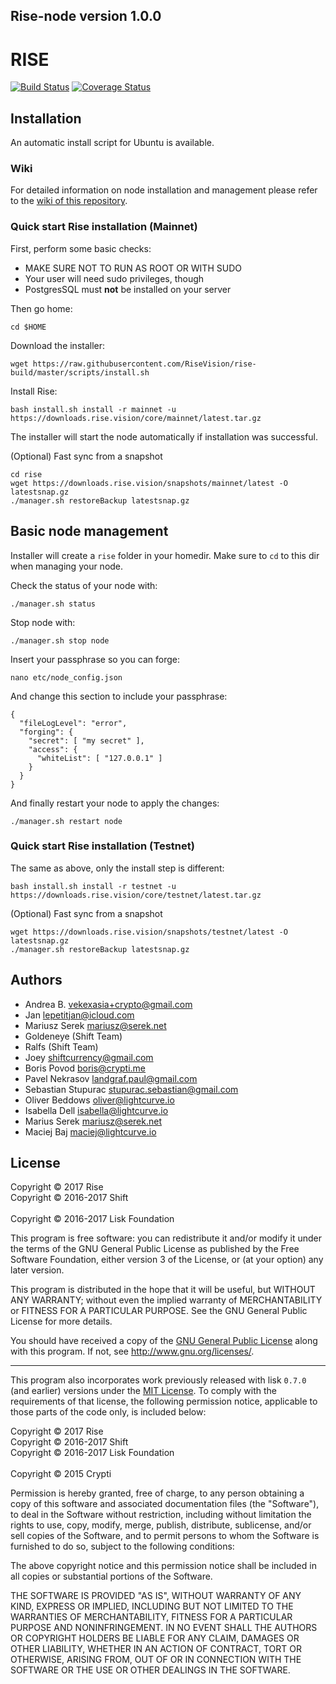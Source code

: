 ## Rise-node version 1.0.0

# RISE
[![Build Status](https://travis-ci.org/RiseVision/rise-node.svg?branch=development)](https://travis-ci.org/RiseVision/rise-node) [![Coverage Status](https://coveralls.io/repos/github/RiseVision/rise-node/badge.svg?branch=development)](https://coveralls.io/github/RiseVision/rise-node?branch=development) 
## Installation

An automatic install script for Ubuntu is available.

### Wiki 

For detailed information on node installation and management please refer to the [wiki of this repository](https://github.com/RiseVision/rise-node/wiki).

### Quick start Rise installation (Mainnet)

First, perform some basic checks:

- MAKE SURE NOT TO RUN AS ROOT OR WITH SUDO
- Your user will need sudo privileges, though
- PostgresSQL must **not** be installed on your server

Then go home:

```
cd $HOME
```

Download the installer:

```
wget https://raw.githubusercontent.com/RiseVision/rise-build/master/scripts/install.sh
```

Install Rise:
```
bash install.sh install -r mainnet -u https://downloads.rise.vision/core/mainnet/latest.tar.gz
```

The installer will start the node automatically if installation was successful.

(Optional) Fast sync from a snapshot

```
cd rise
wget https://downloads.rise.vision/snapshots/mainnet/latest -O latestsnap.gz
./manager.sh restoreBackup latestsnap.gz
```

## Basic node management

Installer will create a `rise` folder in your homedir. Make sure to `cd` to this dir when managing your node.


Check the status of your node with:
```
./manager.sh status
```

Stop node with: 
```
./manager.sh stop node
```

Insert your passphrase so you can forge:
```
nano etc/node_config.json
```

And change this section to include your passphrase:
```
{
  "fileLogLevel": "error",
  "forging": {
    "secret": [ "my secret" ],
    "access": {
      "whiteList": [ "127.0.0.1" ]
    }
  }
}
```

And finally restart your node to apply the changes:
```
./manager.sh restart node
```

### Quick start Rise installation (Testnet) 
The same as above, only the install step is different:
```
bash install.sh install -r testnet -u https://downloads.rise.vision/core/testnet/latest.tar.gz
```


(Optional) Fast sync from a snapshot

```
wget https://downloads.rise.vision/snapshots/testnet/latest -O latestsnap.gz
./manager.sh restoreBackup latestsnap.gz
```

## Authors
- Andrea B. <vekexasia+crypto@gmail.com>
- Jan <lepetitjan@icloud.com>
- Mariusz Serek <mariusz@serek.net>
- Goldeneye (Shift Team)
- Ralfs (Shift Team)
- Joey <shiftcurrency@gmail.com>
- Boris Povod <boris@crypti.me>
- Pavel Nekrasov <landgraf.paul@gmail.com>
- Sebastian Stupurac <stupurac.sebastian@gmail.com>
- Oliver Beddows <oliver@lightcurve.io>
- Isabella Dell <isabella@lightcurve.io>
- Marius Serek <mariusz@serek.net>
- Maciej Baj <maciej@lightcurve.io>

## License

Copyright © 2017 Rise<br>
Copyright © 2016-2017 Shift<br>  
Copyright © 2016-2017 Lisk Foundation

This program is free software: you can redistribute it and/or modify it under the terms of the GNU General Public License as published by the Free Software Foundation, either version 3 of the License, or (at your option) any later version.

This program is distributed in the hope that it will be useful, but WITHOUT ANY WARRANTY; without even the implied warranty of MERCHANTABILITY or FITNESS FOR A PARTICULAR PURPOSE. See the GNU General Public License for more details.

You should have received a copy of the [GNU General Public License](https://github.com/RiseVision/rise-node/src/master/LICENSE) along with this program.  If not, see <http://www.gnu.org/licenses/>.

***

This program also incorporates work previously released with lisk `0.7.0` (and earlier) versions under the [MIT License](https://opensource.org/licenses/MIT). To comply with the requirements of that license, the following permission notice, applicable to those parts of the code only, is included below:

Copyright © 2017 Rise<br>
Copyright © 2016-2017 Shift<br>
Copyright © 2016-2017 Lisk Foundation<br>  
Copyright © 2015 Crypti

Permission is hereby granted, free of charge, to any person obtaining a copy of this software and associated documentation files (the "Software"), to deal in the Software without restriction, including without limitation the rights to use, copy, modify, merge, publish, distribute, sublicense, and/or sell copies of the Software, and to permit persons to whom the Software is furnished to do so, subject to the following conditions:

The above copyright notice and this permission notice shall be included in all copies or substantial portions of the Software.

THE SOFTWARE IS PROVIDED "AS IS", WITHOUT WARRANTY OF ANY KIND, EXPRESS OR IMPLIED, INCLUDING BUT NOT LIMITED TO THE WARRANTIES OF MERCHANTABILITY, FITNESS FOR A PARTICULAR PURPOSE AND NONINFRINGEMENT. IN NO EVENT SHALL THE AUTHORS OR COPYRIGHT HOLDERS BE LIABLE FOR ANY CLAIM, DAMAGES OR OTHER LIABILITY, WHETHER IN AN ACTION OF CONTRACT, TORT OR OTHERWISE, ARISING FROM, OUT OF OR IN CONNECTION WITH THE SOFTWARE OR THE USE OR OTHER DEALINGS IN THE SOFTWARE.
